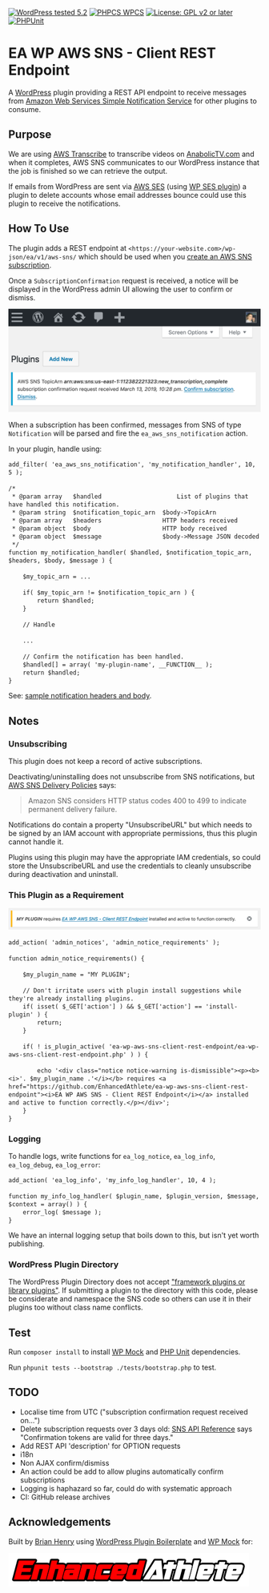 
[![WordPress tested 5.2](https://img.shields.io/badge/WordPress-v5.2%20tested-0073aa.svg)](https://wordpress.org/) [![PHPCS WPCS](https://img.shields.io/badge/PHPCS-WordPress%20Coding%20Standards-8892BF.svg)](https://github.com/WordPress-Coding-Standards/WordPress-Coding-Standards) [![License: GPL v2 or later](https://img.shields.io/badge/License-GPL%20v2%20or%20later-bd0000.svg)](https://www.gnu.org/licenses/old-licenses/gpl-2.0.en.html) [![PHPUnit ](https://img.shields.io/badge/PHPUnit-32%25%20coverage-f2dede.svg)]()

# EA WP AWS SNS - Client REST Endpoint

A [WordPress](https://wordpress.org/) plugin providing a REST API endpoint to receive messages from [Amazon Web Services Simple Notification Service](https://aws.amazon.com/sns/) for other plugins to consume.

## Purpose

We are using [AWS Transcribe](https://aws.amazon.com/transcribe/) to transcribe videos on [AnabolicTV.com](https://anabolictv.com) and when it completes, AWS SNS communicates to our WordPress instance that the job is finished so we can retrieve the output.

If emails from WordPress are sent via [AWS SES](https://aws.amazon.com/ses/) (using [WP SES plugin](https://wordpress.org/plugins/wp-ses/)) a plugin to delete accounts whose email addresses bounce could use this plugin to receive the notifications.

## How To Use

The plugin adds a REST endpoint at `<https://your-website.com>/wp-json/ea/v1/aws-sns/` which should be used when you [create an AWS SNS subscription](https://console.aws.amazon.com/sns/v3/home#/create-subscription).

Once a `SubscriptionConfirmation` request is received, a notice will be displayed in the WordPress admin UI allowing the user to confirm or dismiss.

![Confirm Subscription](./assets/confirm_subscription_notice.png "Confirm Subscription")

When a subscription has been confirmed, messages from SNS of type `Notification` will be parsed and fire the `ea_aws_sns_notification` action. 

In your plugin, handle using:

```
add_filter( 'ea_aws_sns_notification', 'my_notification_handler', 10, 5 );

/*
 * @param array   $handled					   List of plugins that have handled this notification.
 * @param string  $notification_topic_arn  $body->TopicArn
 * @param array   $headers                 HTTP headers received
 * @param object  $body                    HTTP body received
 * @param object  $message                 $body->Message JSON decoded
 */
function my_notification_handler( $handled, $notification_topic_arn, $headers, $body, $message ) {

	$my_topic_arn = ...

	if( $my_topic_arn != $notification_topic_arn ) {
		return $handled;
	}
	
	// Handle
	
	...
	
	// Confirm the notification has been handled.
	$handled[] = array( 'my-plugin-name', __FUNCTION__ );	
	return $handled;
}
```

See: [sample notification headers and body](tests/data/notification.json).

## Notes

### Unsubscribing

This plugin does not keep a record of active subscriptions.

Deactivating/uninstalling does not unsubscribe from SNS notifications, but 
[AWS SNS Delivery Policies](https://docs.aws.amazon.com/sns/latest/dg/DeliveryPolicies.html) says:

> Amazon SNS considers HTTP status codes 400 to 499 to indicate permanent delivery failure. 

Notifications do contain a property "UnsubscribeURL" but which needs to be signed by an IAM account with appropriate permissions, thus this plugin cannot handle it.

Plugins using this plugin may have the appropriate IAM credentials, so could store the UnsubscribeURL and use the credentials to cleanly unsubscribe during deactivation and uninstall.

### This Plugin as a Requirement

![Plugin as a Requirement](./assets/plugin_as_requirement.png "Plugin as a Requirement")

```
add_action( 'admin_notices', 'admin_notice_requirements' );

function admin_notice_requirements() {

	$my_plugin_name = "MY PLUGIN";

	// Don't irritate users with plugin install suggestions while they're already installing plugins.
	if( isset( $_GET['action'] ) && $_GET['action'] == 'install-plugin' ) {
		return;
	}

	if( ! is_plugin_active( 'ea-wp-aws-sns-client-rest-endpoint/ea-wp-aws-sns-client-rest-endpoint.php' ) ) {

		echo '<div class="notice notice-warning is-dismissible"><p><b><i>'. $my_plugin_name .'</i></b> requires <a href="https://github.com/EnhancedAthlete/ea-wp-aws-sns-client-rest-endpoint"><i>EA WP AWS SNS - Client REST Endpoint</i></a> installed and active to function correctly.</p></div>';
	}
}
```

### Logging

To handle logs, write functions for `ea_log_notice`, `ea_log_info`, `ea_log_debug`, `ea_log_error`:

```
add_action( 'ea_log_info', 'my_info_log_handler', 10, 4 );

function my_info_log_handler( $plugin_name, $plugin_version, $message, $context = array() ) {
	error_log( $message );
}
```

We have an internal logging setup that boils down to this, but isn't yet worth publishing.

### WordPress Plugin Directory

The WordPress Plugin Directory does not accept ["framework plugins or library plugins"](https://developer.wordpress.org/plugins/wordpress-org/plugin-developer-faq/#are-there-plugins-you-dont-accept). If submitting a plugin to the directory with this code, please be considerate and namespace the SNS code so others can use it in their plugins too without class name conflicts.

## Test

Run `composer install` to install [WP Mock](https://github.com/10up/wp_mock) and [PHP Unit](https://github.com/sebastianbergmann/phpunit) dependencies.

Run `phpunit tests --bootstrap ./tests/bootstrap.php` to test.

## TODO

* Localise time from UTC ("subscription confirmation request received on...")
* Delete subscription requests over 3 days old: [SNS API Reference](https://docs.aws.amazon.com/sns/latest/api/API_Subscribe.html) says 
"Confirmation tokens are valid for three days."
* Add REST API 'description' for OPTION requests
* i18n
* Non AJAX confirm/dismiss
* An action could be add to allow plugins automatically confirm subscriptions
* Logging is haphazard so far, could do with systematic approach
* CI: GitHub release archives

## Acknowledgements

Built by [Brian Henry](https://BrianHenry.ie) using [WordPress Plugin Boilerplate](https://wppb.me/) and [WP Mock](https://github.com/10up/wp_mock) for:

[![Enhanced Athlete](./assets/Enhanced_Athlete.png "Enhanced Athlete")](https://EnhancedAthlete.com)